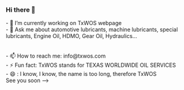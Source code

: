 ### Hi there 👋

<!--
**TXWOS/txwos** is a ✨ _special_ ✨ repository because its `README.md` (this file) appears on your GitHub profile.

Here are some ideas to get you started:
/--!>
- 🔭 I’m currently working on TxWOS webpage <br>
<!--
- 👯 I’m looking to collaborate on ...
- 🤔 I’m looking for help with ...
/--!>
- 💬 Ask me about automotive lubricants, machine lubricants, special lubricants, Engine Oil, HDMO, Gear Oil, Hydraulics...<br><br><br>
- 📫 How to reach me: info@txwos.com <br>



- ⚡ Fun fact: TxWOS stands for TEXAS WORLDWIDE OIL SERVICES <br>
- 😄 : I know, I know, the name is too long, therefore TxWOS <br>
See you soon
-->
